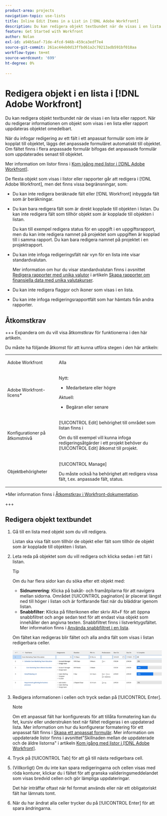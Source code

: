 ```yaml
---
product-area: projects
navigation-topic: use-lists
title: Inline Edit Items in a List in [!DNL Adobe Workfront]
description: Du kan redigera objekt textbundet när de visas i en lista eller rapport. När du redigerar informationen om objekt som visas i en lista eller rapport uppdateras objektet omedelbart.
feature: Get Started with Workfront
author: Nolan
exl-id: a94b5aaf-71de-4fcd-946b-459ca3edf7e4
source-git-commit: 261ac44eb0d13ffbd61a2c70213adb591bf018aa
workflow-type: tm+mt
source-wordcount: '699'
ht-degree: 0%

---
```


# Redigera objekt i en lista i [!DNL Adobe Workfront]

<!--Audited: 11/2024-->

Du kan redigera objekt textbundet när de visas i en lista eller rapport. När du redigerar informationen om objekt som visas i en lista eller rapport uppdateras objektet omedelbart.

När du infogar redigering av ett fält i ett anpassat formulär som inte är kopplat till objektet, läggs det anpassade formuläret automatiskt till objektet. Om fältet finns i flera anpassade formulär bifogas det anpassade formulär som uppdaterades senast till objektet.

Mer information om listor finns i [Kom igång med listor i [!DNL Adobe Workfront]](../../../workfront-basics/navigate-workfront/use-lists/view-items-in-a-list.md).

De flesta objekt som visas i listor eller rapporter går att redigera i [!DNL Adobe Workfront], men det finns vissa begränsningar, som:

* Du kan inte redigera beräknade fält eller [!DNL Workfront] inbyggda fält som är beräkningar.
* Du kan bara redigera fält som är direkt kopplade till objekten i listan. Du kan inte redigera fält som tillhör objekt som är kopplade till objekten i listan.

  Du kan till exempel redigera status för en uppgift i en uppgiftsrapport, men du kan inte redigera namnet på projektet som uppgiften är kopplad till i samma rapport. Du kan bara redigera namnet på projektet i en projektrapport.
* Du kan inte infoga redigeringsfält när vyn för en lista inte visar standardvalutan.

  Mer information om hur du visar standardvalutan finns i avsnittet [Redigera rapporter med unika valutor](../../../reports-and-dashboards/reports/creating-and-managing-reports/create-financial-data-reports-unique-exchange-rates.md#editing-reports-with-unique-currencies) i artikeln [Skapa rapporter om finansiella data med unika valutakurser](../../../reports-and-dashboards/reports/creating-and-managing-reports/create-financial-data-reports-unique-exchange-rates.md).
* Du kan inte redigera flaggor och ikoner som visas i en lista.
* Du kan inte infoga redigeringsrapportfält som har hämtats från andra rapporter.

## Åtkomstkrav

+++ Expandera om du vill visa åtkomstkrav för funktionerna i den här artikeln.

Du måste ha följande åtkomst för att kunna utföra stegen i den här artikeln:

<table style="table-layout:auto"> 
 <col> 
 <col> 
 <tbody> 
  <tr> 
   <td role="rowheader">Adobe Workfront</td> 
   <td> <p>Alla</p> </td> 
  </tr> 
  <tr> 
   <td role="rowheader">Adobe Workfront-licens*</td> 
   <td> 
    <p>Nytt:</p>
   <ul><li><p>Medarbetare eller högre </p></li>
   </ul>

<p>Aktuell:</p>
   <ul><li><p>Begäran eller senare</p></li>
    </ul></td> 
  </tr> 
  <tr> 
   <td role="rowheader">Konfigurationer på åtkomstnivå</td> 
   <td> <p>[!UICONTROL Edit] behörighet till området som listan finns i</p> <p>Om du till exempel vill kunna infoga redigeringsåtgärder i ett projekt behöver du [!UICONTROL Edit] åtkomst till projekt.</p></td> 
  </tr> 
  <tr> 
   <td role="rowheader">Objektbehörigheter</td> 
   <td> <p>[!UICONTROL Manage]</p> <p>Du måste också ha behörighet att redigera vissa fält, t.ex. anpassade fält, status.</p>  </td> 
  </tr> 
 </tbody> 
</table>

*Mer information finns i [Åtkomstkrav i Workfront-dokumentation](/help/quicksilver/administration-and-setup/add-users/access-levels-and-object-permissions/access-level-requirements-in-documentation.md).

+++

## Redigera objekt textbundet

1. Gå till en lista med objekt som du vill redigera.

   Listan ska visa fält som tillhör de objekt eller fält som tillhör de objekt som är kopplade till objekten i listan.

1. Leta reda på objektet som du vill redigera och klicka sedan i ett fält i listan.

   >[!TIP]
   >
   >Om du har flera sidor kan du söka efter ett objekt med:
   >
   >   * **Sidnumrering**: Klicka på bakåt- och framåtpilarna för att navigera mellan sidorna.
   >     Området [!UICONTROL pagination] är placerat längst ned till höger i listan och är fortfarande fäst när du bläddrar igenom listan.
   >   * **Snabbfilter**: Klicka på filterikonen eller skriv Alt+F för att öppna snabbfiltret och ange sedan text för att endast visa objekt som innehåller den angivna texten.
   >     Snabbfiltret finns i listverktygsfältet. Mer information finns i [Använda snabbfiltret i en lista](../../../workfront-basics/navigate-workfront/use-lists/apply-quick-filter-list.md).

   Om fältet kan redigeras blir fältet och alla andra fält som visas i listan redigerbara celler.

   ![](assets/nwe-editable-cells-350x131.png)

1. Redigera informationen i cellen och tryck sedan på [!UICONTROL Enter].

   >[!NOTE]
   >
   >Om ett anpassat fält har konfigurerats för att tillåta formatering kan du fet, kursiv eller understruken text när fältet redigeras i en uppdaterad lista.
   >Mer information om hur du konfigurerar formatering för ett anpassat fält finns i [Skapa ett anpassat formulär](/help/quicksilver/administration-and-setup/customize-workfront/create-manage-custom-forms/form-designer/design-a-form/design-a-form.md).
   >Mer information om uppdaterade listor finns i avsnittet&quot;Skillnaden mellan de uppdaterade och de äldre listorna&quot; i artikeln [Kom igång med listor i [!DNL Adobe Workfront]](../../../workfront-basics/navigate-workfront/use-lists/view-items-in-a-list.md).

1. Tryck på [!UICONTROL Tab] för att gå till nästa redigerbara cell.
1. (Villkorligt) Om du inte kan spara redigeringarna och cellen visas med röda konturer, klickar du i fältet för att granska valideringsmeddelandet som visas bredvid cellen och gör lämpliga uppdateringar.

   Det här inträffar oftast när fel format används eller när ett obligatoriskt fält har lämnats tomt.

1. När du har ändrat alla celler trycker du på [!UICONTROL Enter] för att spara ändringarna.
